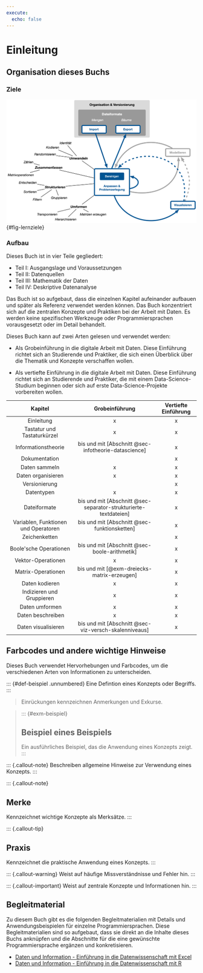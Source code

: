 ```yaml
---
execute: 
  echo: false
---
```

# Einleitung

## Organisation dieses Buchs

### Ziele 

![Inhaltliche Ziele](figures/DXI_big_picture/DxI_big_picture.png){#fig-lernziele}

### Aufbau

Dieses Buch ist in vier Teile gegliedert:

- Teil I: Ausgangslage und Voraussetzungen
- Teil II: Datenquellen
- Teil III: Mathematik der Daten 
- Teil IV: Deskriptive Datenanalyse

Das Buch ist so aufgebaut, dass die einzelnen Kapitel aufeinander aufbauen und später als Referenz verwendet werden können. Das Buch konzentriert sich auf die zentralen Konzepte und Praktiken bei der Arbeit mit Daten. Es werden keine spezifischen Werkzeuge oder Programmiersprachen vorausgesetzt oder im Detail behandelt. 

Dieses Buch kann auf zwei Arten gelesen und verwendet werden: 

- Als Grobeinführung in die digitale Arbeit mit Daten. Diese Einführung richtet sich an Studierende und Praktiker, die sich einen Überblick über die Thematik und Konzepte verschaffen wollen.

- Als vertiefte Einführung in die digitale Arbeit mit Daten. Diese Einführung richtet sich an Studierende und Praktiker, die mit einem Data-Science-Studium beginnen oder sich auf erste Data-Science-Projekte vorbereiten wollen.

| Kapitel | Grobeinführung | Vertiefte Einführung |
|:-------------:|:---:|:---:|
| Einleitung | x | x |
| Tastatur und Tastaturkürzel | x | x |
| Informationstheorie | bis und mit [Abschnitt @sec-infotheorie-datascience] | x |
| Dokumentation | | x |
| Daten sammeln | x | x |
| Daten organisieren | x | x |
| Versionierung | | x |
| Datentypen | x | x |
| Dateiformate | bis und mit  [Abschnitt @sec-separator-strukturierte-textdateien] | x |
| Variablen, Funktionen und Operatoren | bis und mit [Abschnitt @sec-funktionsketten] | x |
| Zeichenketten | | x |
| Boole'sche Operationen | bis und mit [Abschnitt @sec-boole-arithmetik] | x |
| Vektor-Operationen | x | x |
| Matrix-Operationen | bis und mit [@exm-dreiecks-matrix-erzeugen] | x |
| Daten kodieren | x | x |
| Indizieren und Gruppieren | x | x |
| Daten umformen | x | x |
| Daten beschreiben | x | x |
| Daten visualisieren | bis und mit [Abschnitt @sec-viz-versch-skalenniveaus] | x |

## Farbcodes und andere wichtige Hinweise

Dieses Buch verwendet Hervorhebungen und Farbcodes, um die verschiedenen Arten von Informationen zu unterscheiden. 

::: {#def-beispiel .unnumbered}
Eine Defintion eines Konzepts oder Begriffs.
:::

> Einrückungen kennzeichnen Anmerkungen und Exkurse.

> ::: {#exm-beispiel}
> ## Beispiel eines Beispiels
> Ein ausführliches Beispiel, das die Anwendung eines Konzepts zeigt.
> :::

::: {.callout-note}
Beschreiben allgemeine Hinweise zur Verwendung eines Konzepts.
:::

::: {.callout-note}
## Merke

Kennzeichnet wichtige Konzepte als Merksätze. 
:::

::: {.callout-tip}
## Praxis

Kennzeichnet die praktische Anwendung eines Konzepts.
:::

::: {.callout-warning}
Weist auf häufige Missverständnisse und Fehler hin.
:::

::: {.callout-important}
Weist auf zentrale Konzepte und Informationen hin.
:::


## Begleitmaterial

Zu diesem Buch gibt es die folgenden Begleitmaterialien mit Details und Anwendungsbeispielen für einzelne Programmiersprachen. Diese Begleitmaterialien sind so aufgebaut, dass sie direkt an die Inhalte dieses Buchs anknüpfen und die Abschnitte für die eine gewünschte Programmiersprache ergänzen und konkretisieren.

- [Daten und Information - Einführung in die Datenwissenschaft mit Excel](https://dxi.ai/dxi-excel/)
- [Daten und Information - Einführung in die Datenwissenschaft mit R](https://dxi.ai/dxi-r/)

